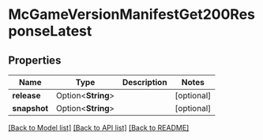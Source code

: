 # McGameVersionManifestGet200ResponseLatest

## Properties

Name | Type | Description | Notes
------------ | ------------- | ------------- | -------------
**release** | Option<**String**> |  | [optional]
**snapshot** | Option<**String**> |  | [optional]

[[Back to Model list]](../README.md#documentation-for-models) [[Back to API list]](../README.md#documentation-for-api-endpoints) [[Back to README]](../README.md)


